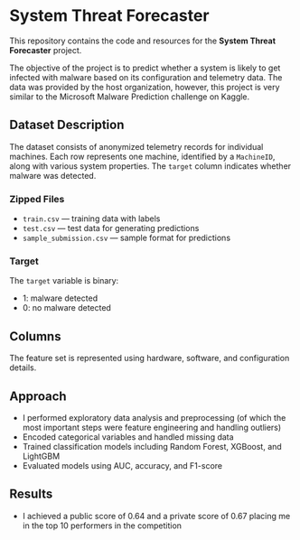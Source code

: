 # System Threat Forecaster

This repository contains the code and resources for the **System Threat Forecaster** project.

The objective of the project is to predict whether a system is likely to get infected with malware based on its configuration and telemetry data. The data was provided by the host organization, however, this project is very similar to the Microsoft Malware Prediction challenge on Kaggle.

## Dataset Description

The dataset consists of anonymized telemetry records for individual machines. Each row represents one machine, identified by a `MachineID`, along with various system properties. The `target` column indicates whether malware was detected.

### Zipped Files

- `train.csv` — training data with labels  
- `test.csv` — test data for generating predictions  
- `sample_submission.csv` — sample format for predictions  

### Target

The `target` variable is binary:
- 1: malware detected  
- 0: no malware detected

## Columns  

The feature set is represented using hardware, software, and configuration details.

## Approach

- I performed exploratory data analysis and preprocessing (of which the most important steps were feature engineering and handling outliers)
- Encoded categorical variables and handled missing data  
- Trained classification models including Random Forest, XGBoost, and LightGBM  
- Evaluated models using AUC, accuracy, and F1-score  

## Results

- I achieved a public score of 0.64 and a private score of 0.67 placing me in the top 10 performers in the competition
